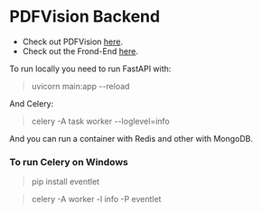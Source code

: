 # PDFVision Backend

- Check out PDFVision [here](https://pdf.rooyca.xyz).
- Check out the Frond-End [here](https://github.com/Rooyca/PDF-Vision).

To run locally you need to run FastAPI with:

> uvicorn main:app --reload

And Celery:

> celery -A task worker --loglevel=info

And you can run a container with Redis and other with MongoDB.

### To run Celery on Windows 

> pip install eventlet

> celery -A <module> worker -l info -P eventlet
